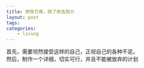 ```yaml
---
title: 排除万难，拼了命去努力 
layout: post
tags:
categories:
    - living
---
```


首先，需要坦然接受这样的自己，正视自己的各种不足。    
然后，制作一个详细，切实可行，并且不能被放弃的计划